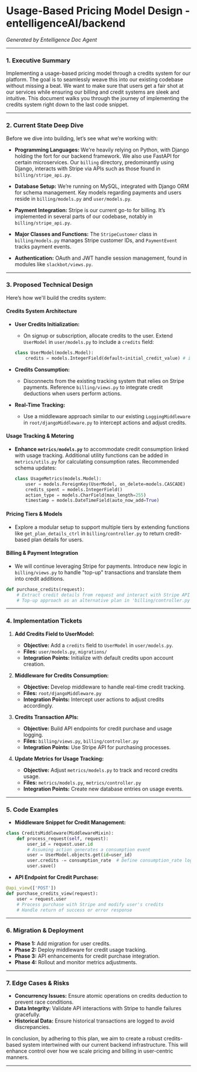 # Usage-Based Pricing Model Design - entelligenceAI/backend
*Generated by Entelligence Doc Agent*

---

### 1. Executive Summary

Implementing a usage-based pricing model through a credits system for our platform. The goal is to seamlessly weave this into our existing codebase without missing a beat. We want to make sure that users get a fair shot at our services while ensuring our billing and credit systems are sleek and intuitive. This document walks you through the journey of implementing the credits system right down to the last code snippet.

---

### 2. Current State Deep Dive

Before we dive into building, let’s see what we’re working with:

- **Programming Languages:** We're heavily relying on Python, with Django holding the fort for our backend framework. We also use FastAPI for certain microservices. Our `billing` directory, predominantly using Django, interacts with Stripe via APIs such as those found in `billing/stripe_api.py`.

- **Database Setup:** We’re running on MySQL, integrated with Django ORM for schema management. Key models regarding payments and users reside in `billing/models.py` and `user/models.py`.

- **Payment Integration:** Stripe is our current go-to for billing. It’s implemented in several parts of our codebase, notably in `billing/stripe_api.py`.

- **Major Classes and Functions:** The `StripeCustomer` class in `billing/models.py` manages Stripe customer IDs, and `PaymentEvent` tracks payment events.

- **Authentication:** OAuth and JWT handle session management, found in modules like `slackbot/views.py`.

---

### 3. Proposed Technical Design

Here’s how we'll build the credits system:

#### Credits System Architecture

- **User Credits Initialization:**
  - On signup or subscription, allocate credits to the user. Extend `UserModel` in `user/models.py` to include a `credits` field:  

  ```python
  class UserModel(models.Model):
      credits = models.IntegerField(default=initial_credit_value) # initial_credit_value defined in settings
  ```

- **Credits Consumption:**
  - Disconnects from the existing tracking system that relies on Stripe payments. Reference `billing/views.py` to integrate credit deductions when users perform actions.

- **Real-Time Tracking:**
  - Use a middleware approach similar to our existing `LoggingMiddleware` in `root/djangoMiddleware.py` to intercept actions and adjust credits.

#### Usage Tracking & Metering

- **Enhance `metrics/models.py`** to accommodate credit consumption linked with usage tracking. Additional utility functions can be added in `metrics/utils.py` for calculating consumption rates. Recommended schema updates:

  ```python
  class UsageMetrics(models.Model):
      user = models.ForeignKey(UserModel, on_delete=models.CASCADE)
      credits_spent = models.IntegerField()
      action_type = models.CharField(max_length=255)
      timestamp = models.DateTimeField(auto_now_add=True)
  ```

#### Pricing Tiers & Models

- Explore a modular setup to support multiple tiers by extending functions like `get_plan_details_ctrl` in `billing/controller.py` to return credit-based plan details for users.

#### Billing & Payment Integration

- We will continue leveraging Stripe for payments. Introduce new logic in `billing/views.py` to handle "top-up" transactions and translate them into credit additions.

```python
def purchase_credits(request):
    # Extract credit details from request and interact with Stripe API
    # Top-up approach as an alternative plan in 'billing/controller.py'
```

---

### 4. Implementation Tickets

1. **Add Credits Field to UserModel:**
   - **Objective:** Add a `credits` field to `UserModel` in `user/models.py`.
   - **Files:** `user/models.py`, `migrations/`
   - **Integration Points:** Initialize with default credits upon account creation.

2. **Middleware for Credits Consumption:**
   - **Objective:** Develop middleware to handle real-time credit tracking.
   - **Files:** `root/djangoMiddleware.py`
   - **Integration Points:** Intercept user actions to adjust credits accordingly.

3. **Credits Transaction APIs:**
   - **Objective:** Build API endpoints for credit purchase and usage logging.
   - **Files:** `billing/views.py`, `billing/controller.py`
   - **Integration Points:** Use Stripe API for purchasing processes.

4. **Update Metrics for Usage Tracking:**
   - **Objective:** Adjust `metrics/models.py` to track and record credits usage.
   - **Files:** `metrics/models.py`, `metrics/controller.py`
   - **Integration Points:** Create new database entries on usage events.

---

### 5. Code Examples

- **Middleware Snippet for Credit Management:**

```python
class CreditsMiddleware(MiddlewareMixin):
    def process_request(self, request):
        user_id = request.user.id
        # Assuming action generates a consumption event
        user = UserModel.objects.get(id=user_id)
        user.credits -= consumption_rate  # Define consumption_rate logic
        user.save()
```

- **API Endpoint for Credit Purchase:**

```python
@api_view(['POST'])
def purchase_credits_view(request):
    user = request.user
    # Process purchase with Stripe and modify user's credits
    # Handle return of success or error response
```

---

### 6. Migration & Deployment

- **Phase 1:** Add migration for user credits.
- **Phase 2:** Deploy middleware for credit usage tracking.
- **Phase 3:** API enhancements for credit purchase integration.
- **Phase 4:** Rollout and monitor metrics adjustments.

---

### 7. Edge Cases & Risks

- **Concurrency Issues:** Ensure atomic operations on credits deduction to prevent race conditions.
- **Data Integrity:** Validate API interactions with Stripe to handle failures gracefully.
- **Historical Data:** Ensure historical transactions are logged to avoid discrepancies.

In conclusion, by adhering to this plan, we aim to create a robust credits-based system intertwined with our current backend infrastructure. This will enhance control over how we scale pricing and billing in user-centric manners.

---